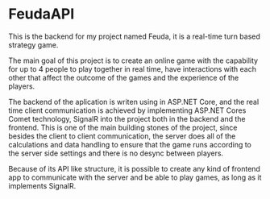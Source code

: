 # FeudaAPI
 This is the backend for my project named Feuda, it is a real-time turn based strategy game.

The main goal of this project is to create an online game with the capability for up to 4 people to play together in real time, have interactions with each other that affect the outcome of the games and the experience of the players.

The backend of the aplication is writen using in ASP.NET Core, and the real time client communication is achieved by implementing ASP.NET Cores Comet technology, SignalR into the project both in the backend and the frontend. This is one of the main building stones of the project, since besides the client to client communication, the server does all of the calculations and data handling to ensure that the game runs according to the server side settings and there is no desync between players.

Because of its API like structure, it is possible to create any kind of frontend app to communicate with the server and be able to play games, as long as it implements SignalR.
